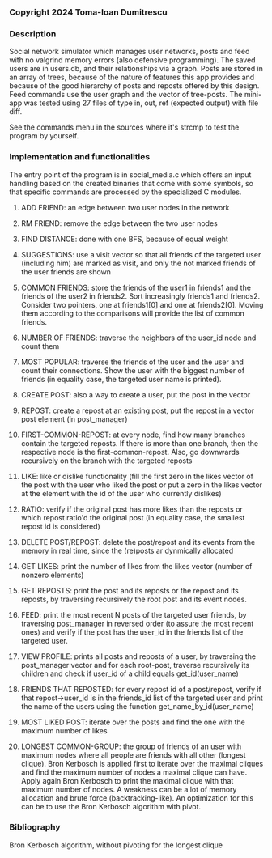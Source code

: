 ### Copyright 2024 Toma-Ioan Dumitrescu


### Description

Social network simulator which manages user networks, posts
and feed with no valgrind memory errors (also defensive programming).
The saved users are in users.db, and their relationships via a graph.
Posts are stored in an array of trees, because of the nature of
features this app provides and because of the good hierarchy of posts
and reposts offered by this design. Feed commands use the
user graph and the vector of tree-posts. The mini-app was tested using
27 files of type in, out, ref (expected output) with file diff.

See the commands menu in the sources where it's strcmp to
test the program by yourself.

### Implementation and functionalities

The entry point of the program is in social_media.c which offers
an input handling based on the created binaries that come with
some symbols, so that specific commands are processed by the
specialized C modules.

1) ADD FRIEND: an edge between two user nodes in the network

2) RM FRIEND: remove the edge between the two user nodes

3) FIND DISTANCE: done with one BFS, because of equal weight

4) SUGGESTIONS: use a visit vector so that all friends of the
targeted user (including him) are marked as visit, and only the
not marked friends of the user friends are shown

5) COMMON FRIENDS: store the friends of the user1 in friends1 and
the friends of the user2 in friends2. Sort increasingly friends1
and friends2. Consider two pointers, one at friends1[0] and one
at friends2[0]. Moving them according to the comparisons will
provide the list of common friends.

6) NUMBER OF FRIENDS: traverse the neighbors of the user_id node
and count them

7) MOST POPULAR: traverse the friends of the user and the user
and count their connections. Show the user with the biggest
number of friends (in equality case, the targeted user name
is printed).

8) CREATE POST: also a way to create a user, put the post
in the vector

9) REPOST: create a repost at an existing post, put the
repost in a vector post element (in post_manager)

10) FIRST-COMMON-REPOST: at every node, find how many branches
contain the targeted reposts. If there is more than one branch,
then the respective node is the first-common-repost. Also, go
downwards recursively on the branch with the targeted reposts

11) LIKE: like or dislike functionality (fill the first zero in
the likes vector of the post with the user who liked the post or
put a zero in the likes vector at the element with the id of
the user who currently dislikes)

12) RATIO: verify if the original post has more likes than the
reposts or which repost ratio'd the original post (in equality case,
the smallest repost id is considered)

13) DELETE POST/REPOST: delete the post/repost and its events from
the memory in real time, since the (re)posts ar dynmically allocated

14) GET LIKES: print the number of likes from the likes vector
(number of nonzero elements)

15) GET REPOSTS: print the post and its reposts or the repost and
its reposts, by traversing recursively the root post and its event nodes.

16) FEED: print the most recent N posts of the targeted user friends, by
traversing post_manager in reversed order (to assure the most recent ones)
and verify if the post has the user_id in the friends list of the targeted
user.

17) VIEW PROFILE: prints all posts and reposts of a user, by traversing
the post_manager vector and for each root-post, traverse recursively its
children and check if user_id of a child equals get_id(user_name)

18) FRIENDS THAT REPOSTED: for every repost id of a post/repost, verify
if that repost->user_id is in the friends_id list of the targeted user
and print the name of the users using the function get_name_by_id(user_name)

19) MOST LIKED POST: iterate over the posts and find the one with the
maximum number of likes

20) LONGEST COMMON-GROUP: the group of friends of an user with maximum nodes
where all people are friends with all other (longest clique). Bron Kerbosch
is applied first to iterate over the maximal cliques and find the maximum
number of nodes a maximal clique can have. Apply again Bron Kerbosch to
print the maximal clique with that maximum number of nodes. A weakness
can be a lot of memory allocation and brute force (backtracking-like). An
optimization for this can be to use the Bron Kerbosch algorithm with pivot.

### Bibliography
Bron Kerbosch algorithm, without pivoting for the longest clique
